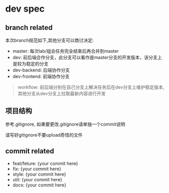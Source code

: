 # dev spec

## branch related

本次branch规范如下,其他分支可以商讨决定:

- master: 每次lab/组会任务完全结束后再合并到master
- dev: 前后端合作分支，此分支可以看作是master分支的开发版本，该分支上是较为稳定的分支
- dev-backend: 后端协作分支
- dev-frontend: 前端协作分支


> workflow: 前后端分别在自己分支上解决任务后在dev分支上维护稳定版本,其他分支从dev分支上拉取最新内容进行开发

## 项目结构

参考.gitignore, 如果要更改.gitignore请单独一个commit说明

请写好gitignore不要upload奇怪的文件

## commit related

- feat/feture: {your commit here}
- fix: {your commit here}
- style: {your commit here}
- util: {your commit here}
- docs: {your commit here}

